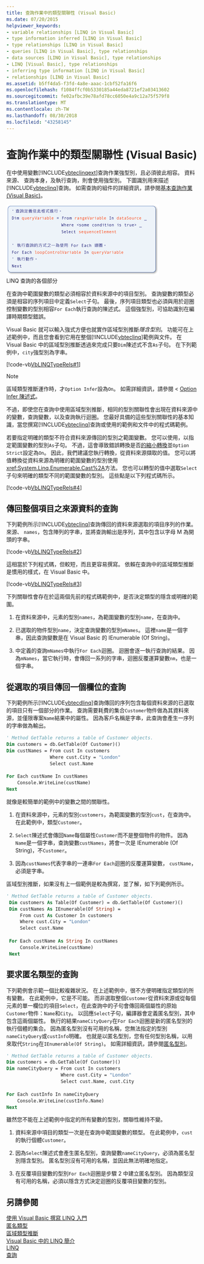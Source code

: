 ```yaml
---
title: 查詢作業中的類型關聯性 (Visual Basic)
ms.date: 07/20/2015
helpviewer_keywords:
- variable relationships [LINQ in Visual Basic]
- type information inferred [LINQ in Visual Basic]
- type relationships [LINQ in Visual Basic]
- queries [LINQ in Visual Basic], type relationships
- data sources [LINQ in Visual Basic], type relationships
- LINQ [Visual Basic], type relationships
- inferring type information [LINQ in Visual Basic]
- relationships [LINQ in Visual Basic]
ms.assetid: b5ff4da5-f3fd-4a8e-aaac-1cbf52fa16f6
ms.openlocfilehash: f1084ffcf0b5330185a44eda8721ef2a03413602
ms.sourcegitcommit: fe02afbc39e78afd78cc6050e4a9c12a75f579f8
ms.translationtype: MT
ms.contentlocale: zh-TW
ms.lasthandoff: 08/30/2018
ms.locfileid: "43258145"
---
```

# <a name="type-relationships-in-query-operations-visual-basic"></a>查詢作業中的類型關聯性 (Visual Basic)
在中使用變數[!INCLUDE[vbteclinqext](~/includes/vbteclinqext-md.md)]查詢作業強型別，且必須彼此相容。 資料來源、 查詢本身，及執行查詢，則會使用強型別。 下圖識別用來描述[!INCLUDE[vbteclinq](~/includes/vbteclinq-md.md)]查詢。 如需查詢的組件的詳細資訊，請參閱[基本查詢作業 (Visual Basic)](../../../../visual-basic/programming-guide/concepts/linq/basic-query-operations.md)。  
  
 ![虛擬程式碼反白顯示的項目查詢。](../../../../visual-basic/programming-guide/concepts/linq/media/sjltyperels.png "SJLtypeRels")  
LINQ 查詢的各個部分  
  
 在查詢中範圍變數的類型必須相容於資料來源中的項目型別。 查詢變數的類型必須是相容的序列項目中定義`Select`子句。 最後，序列項目類型也必須與用於迴圈控制變數的型別相容`For Each`執行查詢的陳述式。 這個強型別，可協助識別在編譯時期類型錯誤。  
  
 Visual Basic 就可以輸入強式方便也就實作區域型別推斷*隱含型別*。 功能可在上述範例中，而且您會看到它用在整個[!INCLUDE[vbteclinq](~/includes/vbteclinq-md.md)]範例與文件。 在 Visual Basic 中的區域型別推斷透過來完成只要`Dim`陳述式不含`As`子句。 在下列範例中，`city`強型別為字串。  
  
 [!code-vb[VbLINQTypeRels#1](../../../../visual-basic/programming-guide/concepts/linq/codesnippet/VisualBasic/type-relationships-in-query-operations_1.vb)]  
  
> [!NOTE]
>  區域類型推斷運作時，才`Option Infer`設為`On`。 如需詳細資訊，請參閱 < [Option Infer 陳述式](../../../../visual-basic/language-reference/statements/option-infer-statement.md)。  
  
 不過，即使您在查詢中使用區域型別推斷，相同的型別關聯性會出現在資料來源中的變數，查詢變數，以及查詢執行迴圈。 您最好具備的這些型別關聯性的基本知識，當您撰寫[!INCLUDE[vbteclinq](~/includes/vbteclinq-md.md)]查詢或使用的範例和文件中的程式碼範例。  
  
 若要指定明確的類型不符合資料來源傳回的型別之範圍變數。 您可以使用，以指定範圍變數的型別`As`子句。 不過，這會導致錯誤轉換是否[的縮小轉換](../../../../visual-basic/programming-guide/language-features/data-types/widening-and-narrowing-conversions.md)並`Option Strict`設定為`On`。 因此，我們建議您執行轉換，從資料來源擷取的值。 您可以將值轉換從資料來源為明確的範圍變數的型別使用<xref:System.Linq.Enumerable.Cast%2A>方法。 您也可以轉型的值中選取`Select`子句來明確的類型不同的範圍變數的型別。 這些點是以下列程式碼所示。  
  
 [!code-vb[VbLINQTypeRels#4](../../../../visual-basic/programming-guide/concepts/linq/codesnippet/VisualBasic/type-relationships-in-query-operations_2.vb)]  
  
## <a name="queries-that-return-entire-elements-of-the-source-data"></a>傳回整個項目之來源資料的查詢  
 下列範例所示[!INCLUDE[vbteclinq](~/includes/vbteclinq-md.md)]查詢傳回的資料來源選取的項目序列的作業。 來源、 `names`，包含陣列的字串，並將查詢輸出是序列，其中包含以字母 M 為開頭的字串。  
  
 [!code-vb[VbLINQTypeRels#2](../../../../visual-basic/programming-guide/concepts/linq/codesnippet/VisualBasic/type-relationships-in-query-operations_3.vb)]  
  
 這相當於下列程式碼，但較短，而且更容易撰寫。 依賴在查詢中的區域類型推斷是慣用的樣式，在 Visual Basic 中。  
  
 [!code-vb[VbLINQTypeRels#3](../../../../visual-basic/programming-guide/concepts/linq/codesnippet/VisualBasic/type-relationships-in-query-operations_4.vb)]  
  
 下列關聯性會存在於這兩個先前的程式碼範例中，是否決定類型的隱含或明確的範圍。  
  
1.  在資料來源中，元素的型別`names`，為範圍變數的型別`name`，在查詢中。  
  
2.  已選取的物件型別`name`，決定查詢變數的型別`mNames`。 這裡`name`是一個字串，因此查詢變數是在 Visual Basic 的 IEnumerable (Of String)。  
  
3.  中定義的查詢`mNames`中執行`For Each`迴圈。 迴圈會逐一執行查詢的結果。 因為`mNames`，當它執行時，會傳回一系列的字串，迴圈反覆運算變數`nm`，也是一個字串。  
  
## <a name="queries-that-return-one-field-from-selected-elements"></a>從選取的項目傳回一個欄位的查詢  
 下列範例所示[!INCLUDE[vbtecdlinq](~/includes/vbtecdlinq-md.md)]查詢傳回的序列包含每個資料來源的已選取的項目只有一個部分的作業。 查詢需要耗費的集合`Customer`物件做為其資料來源，並僅限專案`Name`結果中的屬性。 因為客戶名稱是字串，此查詢會產生一序列的字串做為輸出。  
  
```vb  
' Method GetTable returns a table of Customer objects.  
Dim customers = db.GetTable(Of Customer)()  
Dim custNames = From cust In customers   
                Where cust.City = "London"   
                Select cust.Name  
  
For Each custName In custNames  
    Console.WriteLine(custName)  
Next  
```  
  
 就像是較簡單的範例中的變數之間的關聯性。  
  
1.  在資料來源中，元素的型別`customers`，為範圍變數的型別`cust`，在查詢中。 在此範例中，類型`Customer`。  
  
2.  `Select`陳述式會傳回`Name`每個屬性`Customer`而不是整個物件的物件。 因為`Name`是一個字串，查詢變數`custNames`，將會一次是 IEnumerable (Of String)，不`Customer`。  
  
3.  因為`custNames`代表字串的一連串`For Each`迴圈的反覆運算變數， `custName`，必須是字串。  
  
 區域型別推斷，如果沒有上一個範例是較為撰寫，並了解，如下列範例所示。  
  
```vb  
' Method GetTable returns a table of Customer objects.  
 Dim customers As Table(Of Customer) = db.GetTable(Of Customer)()  
 Dim custNames As IEnumerable(Of String) =  
     From cust As Customer In customers   
     Where cust.City = "London"   
     Select cust.Name  
  
 For Each custName As String In custNames  
     Console.WriteLine(custName)  
 Next  
```  
  
## <a name="queries-that-require-anonymous-types"></a>要求匿名類型的查詢  
 下列範例會示範一個比較複雜狀況。 在上述範例中，很不方便明確指定類型的所有變數。 在此範例中，它是不可能。 而非選取整個`Customer`從資料來源或從每個元素的單一欄位的項目`Select`，在此查詢中的子句會傳回兩個屬性的原始`Customer`物件：`Name`和`City`。 以回應`Select`子句，編譯器會定義匿名型別，其中包含這兩個屬性。 執行的結果`nameCityQuery`在`For Each`迴圈是新的匿名型別的執行個體的集合。 因為匿名型別沒有可用的名稱，您無法指定的型別`nameCityQuery`或`custInfo`明確。 也就是以匿名型別，您有任何型別名稱，以用來取代`String`在`IEnumerable(Of String)`。 如需詳細資訊，請參閱[匿名型別](../../../../visual-basic/programming-guide/language-features/objects-and-classes/anonymous-types.md)。  
  
```vb  
' Method GetTable returns a table of Customer objects.  
Dim customers = db.GetTable(Of Customer)()  
Dim nameCityQuery = From cust In customers   
                    Where cust.City = "London"   
                    Select cust.Name, cust.City  
  
For Each custInfo In nameCityQuery  
    Console.WriteLine(custInfo.Name)  
Next  
```  
  
 雖然您不能在上述範例中指定的所有變數的型別，關聯性維持不變。  
  
1.  資料來源中項目的類型一次是在查詢中範圍變數的類型。 在此範例中，`cust`的執行個體`Customer`。  
  
2.  因為`Select`陳述式會產生匿名型別，查詢變數`nameCityQuery`，必須為匿名型別隱含型別。 匿名型別沒有可用的名稱，並因此無法明確地指定。  
  
3.  在反覆項目變數的型別`For Each`迴圈是步驟 2 中建立匿名型別。 因為類型沒有可用的名稱，必須以隱含方式決定迴圈的反覆項目變數的型別。  
  
## <a name="see-also"></a>另請參閱  
 [使用 Visual Basic 撰寫 LINQ 入門](../../../../visual-basic/programming-guide/concepts/linq/getting-started-with-linq.md)  
 [匿名類型](../../../../visual-basic/programming-guide/language-features/objects-and-classes/anonymous-types.md)  
 [區域類型推斷](../../../../visual-basic/programming-guide/language-features/variables/local-type-inference.md)  
 [Visual Basic 中的 LINQ 簡介](../../../../visual-basic/programming-guide/language-features/linq/introduction-to-linq.md)  
 [LINQ](../../../../visual-basic/programming-guide/language-features/linq/index.md)  
 [查詢](../../../../visual-basic/language-reference/queries/index.md)
